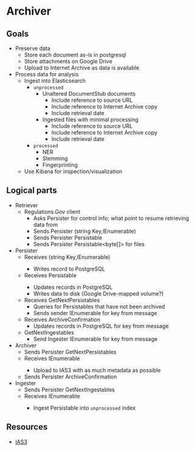 # Archiver

## Goals

* Preserve data
    * Store each document as-is in postgresql
    * Store attachments on Google Drive
    * Upload to Internet Archive as data is available
* Process data for analysis
    * Ingest into Elasticsearch
        * `unprocessed`
            * Unaltered DocumentStub documents
                * Include reference to source URL
                * Include reference to Internet Archive copy
                * Include retrieval date
            * Ingested files with minimal processing
                * Include reference to source URL
                * Include reference to Internet Archive copy
                * Include retrieval date
        * `processed` 
            * NER
            * Stemming
            * Fingerprinting
    * Use Kibana for inspection/visualization

## Logical parts

* Retriever
    * Regulations.Gov client
        * Asks Persister for control info; what point to resume retrieving data from
        * Sends Persister (string Key,IEnumerable<ExpectedPersistable>)
        * Sends Persister Persistable<DocumentStub>
        * Sends Persister Persistable<byte[]> for files
* Persister
    * Receives (string Key,IEnumerable<ExpectedPersistable>)
        * Writes record to PostgreSQL
    * Receives Persistable<T>
        * Updates records in PostgreSQL
        * Writes data to disk (Google Drive-mapped volume?)
    * Receives GetNextPersistables
        * Queries for Persistables that have not been archived
        * Sends sender IEnumerable<Persistable> for key from message
    * Receives ArchiveConfirmation
        * Updates records in PostgreSQL for key from message
    * GetNextIngestables
        * Send Ingester IEnumerable<Persistable> for key from message
* Archiver
    * Sends Persister GetNextPersistables
    * Receives IEnumerable<Persistable>
        * Upload to IAS3 with as much metadata as possible
    * Sends Persister ArchiveConfirmation
* Ingester
    * Sends Persister GetNextIngestables
    * Receives IEnumerable<Persistable>
        * Ingest Persistable into `unprocessed` index


## Resources

* [IAS3](https://github.com/vmbrasseur/IAS3API)